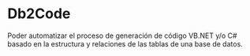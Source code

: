# Db2Code
Poder automatizar el proceso de generación de código VB.NET y/o C# basado en la estructura y relaciones de las tablas de una base de datos.
